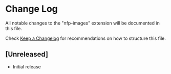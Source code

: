 # Change Log

All notable changes to the "nfp-images" extension will be documented in this file.

Check [Keep a Changelog](http://keepachangelog.com/) for recommendations on how to structure this file.

## [Unreleased]

- Initial release